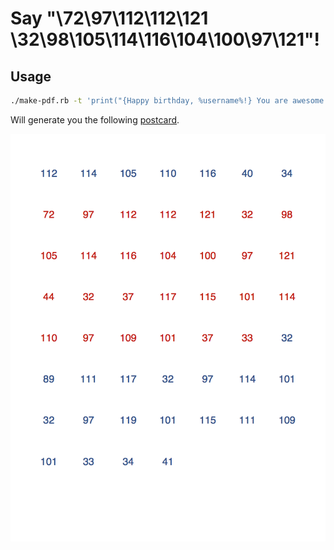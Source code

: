 Say "\72\97\112\112\121 \32\98\105\114\116\104\100\97\121"!
===========================================================

## Usage

```bash
./make-pdf.rb -t 'print("{Happy birthday, %username%!} You are awesome!")' -b '0D4F8B' -c 'E3170D' -o 'postcard.pdf'
```

Will generate you the following [postcard](examples/postcard.pdf).

![postcard](examples/postcard.png)
